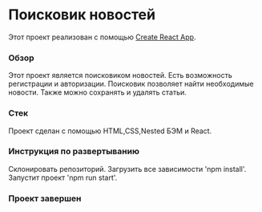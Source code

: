 # Поисковик новостей

Этот проект реализован с помощью [Create React App](https://github.com/facebook/create-react-app).

### Обзор

Этот проект является поисковиком новостей. 
Есть возможность регистрации и авторизации.
Поисковик позволяет найти необходимые новости.
Также можно сохранять и удалять статьи.

### Стек

Проект сделан с помощью HTML,CSS,Nested БЭМ и React.

### Инструкция по развертыванию

Склонировать репозиторий.
Загрузить все зависимости 'npm install'.
Запустит проект 'npm run start'.

### Проект завершен
